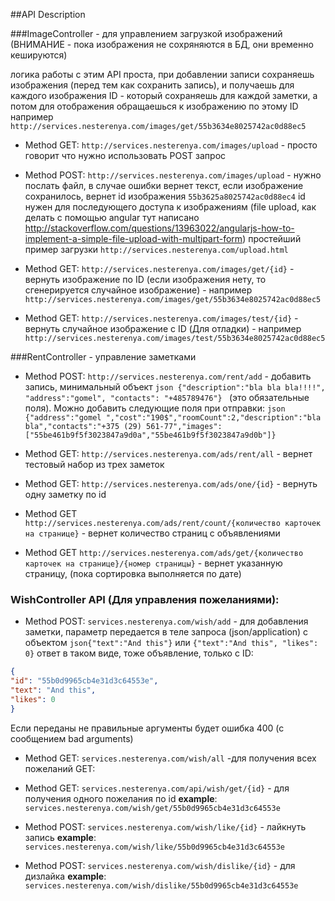 ##API Description

###ImageController - для управлением загрузкой изображений (ВНИМАНИЕ - пока изображения не сохряняются в БД, они временно кешируются)

логика работы с этим API проста, при добавлении записи сохраняешь изображения (перед тем как сохранить запись), и получаешь для каждого изображения ID - который сохраняешь для каждой заметки, а потом для отображения обращаешься к изображению по этому ID например ```http://services.nesterenya.com/images/get/55b3634e8025742ac0d88ec5```

* Method GET: ```http://services.nesterenya.com/images/upload``` - просто говорит что нужно использовать POST запрос

* Method POST: ```http://services.nesterenya.com/images/upload``` - нужно послать файл, в случае ошибки вернет текст, если изображение сохранилось, вернет id изображения ```55b3625a8025742ac0d88ec4``` id нужен для последующего доступа к изображениям   (file upload, как делать с помощью angular тут написано http://stackoverflow.com/questions/13963022/angularjs-how-to-implement-a-simple-file-upload-with-multipart-form) простейший пример загрузки ```http://services.nesterenya.com/upload.html```

* Method GET: ```http://services.nesterenya.com/images/get/{id}``` - вернуть изображение по ID (если изображения нету, то сгенерируется случайное изображение)  - например ```http://services.nesterenya.com/images/get/55b3634e8025742ac0d88ec5``` 

* Method GET: ```http://services.nesterenya.com/images/test/{id}``` - вернуть случайное изображение с ID (Для отладки)  - например ```http://services.nesterenya.com/images/test/55b3634e8025742ac0d88ec5``` 

###RentController - управление заметками

* Method POST: ``` http://services.nesterenya.com/rent/add ``` - добавить запись, минимальный объект ```json {"description":"bla bla bla!!!!", "address":"gomel", "contacts": "+485789476"} ``` (это обязательные поля). Можно добавить следующие поля при отправки: ```json {"address":"gomel ","cost":"190$","roomCount":2,"description":"bla bla","contacts":"+375 (29) 561-77","images": ["55be461b9f5f3023847a9d0a","55be461b9f5f3023847a9d0b"]} ```

* Method GET: ```http://services.nesterenya.com/ads/rent/all``` - вернет тестовый набор из трех заметок

* Method GET: ```http://services.nesterenya.com/ads/one/{id}``` - вернуть одну заметку по id

* Method GET ```http://services.nesterenya.com/ads/rent/count/{количество карточек на странице}``` - вернет количество страниц с объявлениями

* Method GET ```http://services.nesterenya.com/ads/get/{количество карточек на странице}/{номер страницы}``` - вернет указанную страницу, (пока сортировка выполняется по дате)


### WishController API (Для управления пожеланиями):

* Method POST: ```services.nesterenya.com/wish/add``` - для добавления заметки, параметр передается в теле запроса (json/application) с объектом ```json{"text":"And this"}``` или ```{"text":"And this", "likes": 0}``` ответ в таком виде, тоже объявление, только с ID:
```json
{
"id": "55b0d9965cb4e31d3c64553e",
"text": "And this",
"likes": 0
}
```
Если переданы не правильные аргументы будет ошибка 400 (с сообщением bad arguments)

* Method GET: ```services.nesterenya.com/wish/all``` -для получения всех пожеланий GET:
* Method GET: ```services.nesterenya.com/api/wish/get/{id}``` -
для получения одного пожелания по id **example**: ```services.nesterenya.com/wish/get/55b0d9965cb4e31d3c64553e```

* Method POST: ```services.nesterenya.com/wish/like/{id}``` - лайкнуть запись **example**: ```services.nesterenya.com/wish/like/55b0d9965cb4e31d3c64553e```

* Method POST: ```services.nesterenya.com/wish/dislike/{id}``` -
для дизлайка **example**: ```services.nesterenya.com/wish/dislike/55b0d9965cb4e31d3c64553e```


